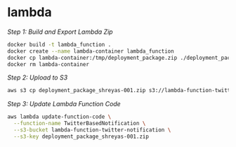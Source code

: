 # lambda

*Step 1: Build and Export Lambda Zip*
```bash
docker build -t lambda_function .
docker create --name lambda-container lambda_function
docker cp lambda-container:/tmp/deployment_package.zip ./deployment_package_dummy-001.zip
docker rm lambda-container
```

*Step 2: Upload to S3*
```bash
aws s3 cp deployment_package_shreyas-001.zip s3://lambda-function-twitter-notification/
```

*Step 3: Update Lambda Function Code*
```bash
aws lambda update-function-code \
  --function-name TwitterBasedNotification \
  --s3-bucket lambda-function-twitter-notification \
  --s3-key deployment_package_shreyas-001.zip
```